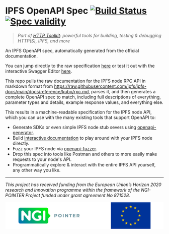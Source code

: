 # IPFS OpenAPI Spec [![Build Status](https://github.com/httptoolkit/ipfs-openapi-spec/workflows/CI/badge.svg)](https://github.com/httptoolkit/ipfs-openapi-spec/actions) [![Spec validity](https://validator.swagger.io/validator?url=https://raw.githubusercontent.com/httptoolkit/ipfs-openapi-spec/main/ipfs-openapi.json)](https://validator.swagger.io/validator/debug?url=https://raw.githubusercontent.com/httptoolkit/ipfs-openapi-spec/main/ipfs-openapi.json)

> _Part of [HTTP Toolkit](https://httptoolkit.tech): powerful tools for building, testing & debugging HTTP(S), IPFS, and more_

An IPFS OpenAPI spec, automatically generated from the official documentation.

You can jump directly to the raw specification [here](https://raw.githubusercontent.com/httptoolkit/ipfs-openapi-spec/main/ipfs-openapi.json) or test it out with the interactive Swagger Editor [here](https://editor.swagger.io/?url=https://raw.githubusercontent.com/httptoolkit/ipfs-openapi-spec/main/ipfs-openapi.json).

This repo pulls the raw documentation for the IPFS node RPC API in markdown format from https://raw.githubusercontent.com/ipfs/ipfs-docs/main/docs/reference/kubo/rpc.md, parses it, and then generates a complete OpenAPI spec to match, including full descriptions of everything, parameter types and details, example response values, and everything else.

This results in a machine-readable specification for the IPFS node API, which you can use with the many existing tools that support OpenAPI to:

- Generate SDKs or even simple IPFS node stub severs using [openapi-generator](https://github.com/OpenAPITools/openapi-generator).
- Build [interactive documentation](https://editor.swagger.io/?url=https://raw.githubusercontent.com/httptoolkit/ipfs-openapi-spec/main/ipfs-openapi.json) to play around with your IPFS node directly.
- Fuzz your IPFS node via [openapi-fuzzer](https://github.com/matusf/openapi-fuzzer).
- Drop this spec into tools like Postman and others to more easily make requests to your node's API.
- Programmatically explore & interact with the entire IPFS API yourself, any other way you like.

---

_This‌ ‌project‌ ‌has‌ ‌received‌ ‌funding‌ ‌from‌ ‌the‌ ‌European‌ ‌Union’s‌ ‌Horizon‌ ‌2020‌‌ research‌ ‌and‌ ‌innovation‌ ‌programme‌ ‌within‌ ‌the‌ ‌framework‌ ‌of‌ ‌the‌ ‌NGI-POINTER‌‌ Project‌ ‌funded‌ ‌under‌ ‌grant‌ ‌agreement‌ ‌No‌ 871528._

![The NGI logo and EU flag](./ngi-eu-footer.png)